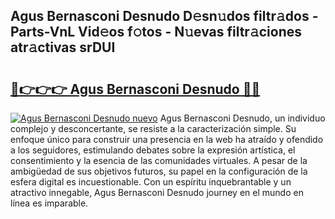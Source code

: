## Agus Bernasconi Desnudo D𝚎sn𝚞dos filtr𝚊dos - Parts-VnL Vid𝚎os f𝚘tos - N𝚞evas filtr𝚊ciones atr𝚊ctivas srDUI

# <h2><a href="http://mb0jyf5.tromn.icu/?c=Agus+Bernasconi+Desnudo">🔗👉👉👉 Agus Bernasconi Desnudo 🔗🔗</a></h2>

[![Agus Bernasconi Desnudo nuevo](https://i.imgur.com/pEAQMta.gif)](http://mb0jyf5.tromn.icu/?c=Agus+Bernasconi+Desnudo)
Agus Bernasconi Desnudo, un individuo complejo y desconcertante, se resiste a la caracterización simple. Su enfoque único para construir una presencia en la web ha atraído y ofendido a los seguidores, estimulando debates sobre la expresión artística, el consentimiento y la esencia de las comunidades virtuales. A pesar de la ambigüedad de sus objetivos futuros, su papel en la configuración de la esfera digital es incuestionable. Con un espíritu inquebrantable y un atractivo innegable, Agus Bernasconi Desnudo journey en el mundo en línea es imparable.
